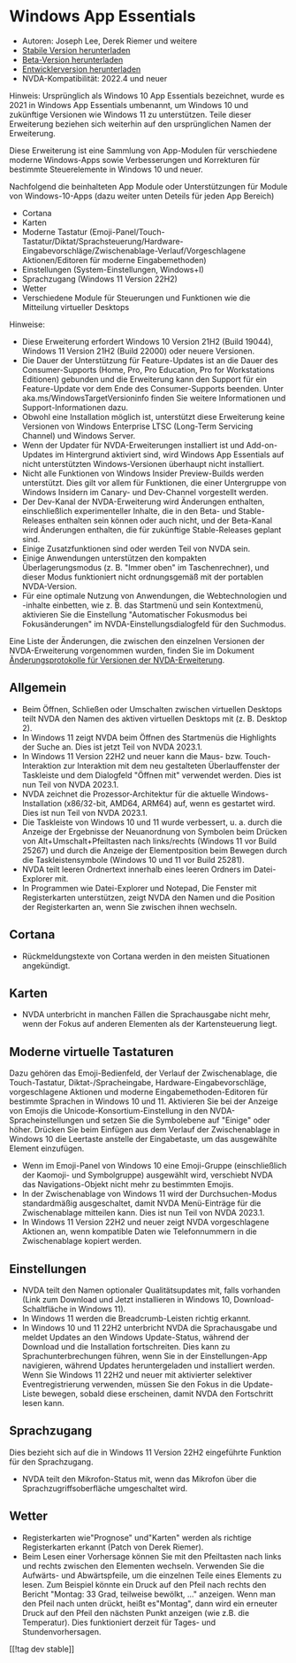 # Windows App Essentials #

* Autoren: Joseph Lee, Derek Riemer und weitere
* [Stabile Version herunterladen][1]
* [Beta-Version herunterladen][2]
* [Entwicklerversion herunterladen][3]
* NVDA-Kompatibilität: 2022.4 und neuer

Hinweis: Ursprünglich als Windows 10 App Essentials bezeichnet, wurde es
2021 in Windows App Essentials umbenannt, um Windows 10 und zukünftige
Versionen wie Windows 11 zu unterstützen. Teile dieser Erweiterung beziehen
sich weiterhin auf den ursprünglichen Namen der Erweiterung.

Diese Erweiterung ist eine Sammlung von App-Modulen für verschiedene moderne
Windows-Apps sowie Verbesserungen und Korrekturen für bestimmte
Steuerelemente in Windows 10 und neuer.

Nachfolgend die beinhalteten App Module oder Unterstützungen für Module von
Windows-10-Apps (dazu weiter unten Deteils für jeden App Bereich)

* Cortana
* Karten
* Moderne Tastatur
  (Emoji-Panel/Touch-Tastatur/Diktat/Sprachsteuerung/Hardware-Eingabevorschläge/Zwischenablage-Verlauf/Vorgeschlagene
  Aktionen/Editoren für moderne Eingabemethoden)
* Einstellungen (System-Einstellungen, Windows+I)
* Sprachzugang (Windows 11 Version 22H2)
* Wetter
* Verschiedene Module für Steuerungen und Funktionen wie die Mitteilung
  virtueller Desktops

Hinweise:

* Diese Erweiterung erfordert Windows 10 Version 21H2 (Build 19044), Windows
  11 Version 21H2 (Build 22000) oder neuere Versionen.
* Die Dauer der Unterstützung für Feature-Updates ist an die Dauer des
  Consumer-Supports (Home, Pro, Pro Education, Pro for Workstations
  Editionen) gebunden und die Erweiterung kann den Support für ein
  Feature-Update vor dem Ende des Consumer-Supports beenden. Unter
  aka.ms/WindowsTargetVersioninfo finden Sie weitere Informationen und
  Support-Informationen dazu.
* Obwohl eine Installation möglich ist, unterstützt diese Erweiterung keine
  Versionen von Windows Enterprise LTSC (Long-Term Servicing Channel) und
  Windows Server.
* Wenn der Updater für NVDA-Erweiterungen installiert ist und Add-on-Updates
  im Hintergrund aktiviert sind, wird Windows App Essentials auf nicht
  unterstützten Windows-Versionen überhaupt nicht installiert.
* Nicht alle Funktionen von Windows Insider Preview-Builds werden
  unterstützt. Dies gilt vor allem für Funktionen, die einer Untergruppe von
  Windows Insidern im Canary- und Dev-Channel vorgestellt werden.
* Der Dev-Kanal der NVDA-Erweiterung wird Änderungen enthalten,
  einschließlich experimenteller Inhalte, die in den Beta- und
  Stable-Releases enthalten sein können oder auch nicht, und der Beta-Kanal
  wird Änderungen enthalten, die für zukünftige Stable-Releases geplant
  sind.
* Einige Zusatzfunktionen sind oder werden Teil von NVDA sein.
* Einige Anwendungen unterstützen den kompakten Überlagerungsmodus
  (z. B. "Immer oben" im Taschenrechner), und dieser Modus funktioniert
  nicht ordnungsgemäß mit der portablen NVDA-Version.
* Für eine optimale Nutzung von Anwendungen, die Webtechnologien und
  -inhalte einbetten, wie z. B. das Startmenü und sein Kontextmenü,
  aktivieren Sie die Einstellung "Automatischer Fokusmodus bei
  Fokusänderungen" im NVDA-Einstellungsdialogfeld für den Suchmodus.

Eine Liste der Änderungen, die zwischen den einzelnen Versionen der
NVDA-Erweiterung vorgenommen wurden, finden Sie im Dokument
[Änderungsprotokolle für Versionen der NVDA-Erweiterung][4].

## Allgemein

* Beim Öffnen, Schließen oder Umschalten zwischen virtuellen Desktops teilt
  NVDA den Namen des aktiven virtuellen Desktops mit (z. B. Desktop 2).
* In Windows 11 zeigt NVDA beim Öffnen des Startmenüs die Highlights der
  Suche an. Dies ist jetzt Teil von NVDA 2023.1.
* In Windows 11 Version 22H2 und neuer kann die Maus- bzw. Touch-Interaktion
  zur Interaktion mit dem neu gestalteten Überlauffenster der Taskleiste und
  dem Dialogfeld "Öffnen mit" verwendet werden. Dies ist nun Teil von NVDA
  2023.1.
* NVDA zeichnet die Prozessor-Architektur für die aktuelle
  Windows-Installation (x86/32-bit, AMD64, ARM64) auf, wenn es gestartet
  wird. Dies ist nun Teil von NVDA 2023.1.
* Die Taskleiste von Windows 10 und 11 wurde verbessert, u. a. durch die
  Anzeige der Ergebnisse der Neuanordnung von Symbolen beim Drücken von
  Alt+Umschalt+Pfeiltasten nach links/rechts (Windows 11 vor Build 25267)
  und durch die Anzeige der Elementposition beim Bewegen durch die
  Taskleistensymbole (Windows 10 und 11 vor Build 25281).
* NVDA teilt leeren Ordnertext innerhalb eines leeren Ordners im
  Datei-Explorer mit.
* In Programmen wie Datei-Explorer und Notepad, Die Fenster mit
  Registerkarten unterstützen, zeigt NVDA den Namen und die Position der
  Registerkarten an, wenn Sie zwischen ihnen wechseln.

## Cortana

* Rückmeldungstexte von Cortana werden in den meisten Situationen
  angekündigt.

## Karten

* NVDA unterbricht in manchen Fällen die Sprachausgabe nicht mehr, wenn der
  Fokus auf anderen Elementen als der Kartensteuerung liegt.

## Moderne virtuelle Tastaturen

Dazu gehören das Emoji-Bedienfeld, der Verlauf der Zwischenablage, die
Touch-Tastatur, Diktat-/Spracheingabe, Hardware-Eingabevorschläge,
vorgeschlagene Aktionen und moderne Eingabemethoden-Editoren für bestimmte
Sprachen in Windows 10 und 11. Aktivieren Sie bei der Anzeige von Emojis die
Unicode-Konsortium-Einstellung in den NVDA-Spracheinstellungen und setzen
Sie die Symbolebene auf "Einige" oder höher. Drücken Sie beim Einfügen aus
dem Verlauf der Zwischenablage in Windows 10 die Leertaste anstelle der
Eingabetaste, um das ausgewählte Element einzufügen.

* Wenn im Emoji-Panel von Windows 10 eine Emoji-Gruppe (einschließlich der
  Kaomoji- und Symbolgruppe) ausgewählt wird, verschiebt NVDA das
  Navigations-Objekt nicht mehr zu bestimmten Emojis.
* In der Zwischenablage von Windows 11 wird der Durchsuchen-Modus
  standardmäßig ausgeschaltet, damit NVDA Menü-Einträge für die
  Zwischenablage mitteilen kann. Dies ist nun Teil von NVDA 2023.1.
* In Windows 11 Version 22H2 und neuer zeigt NVDA vorgeschlagene Aktionen
  an, wenn kompatible Daten wie Telefonnummern in die Zwischenablage kopiert
  werden.

## Einstellungen

* NVDA teilt den Namen optionaler Qualitätsupdates mit, falls vorhanden
  (Link zum Download und Jetzt installieren in Windows 10,
  Download-Schaltfläche in Windows 11).
* In Windows 11 werden die Breadcrumb-Leisten richtig erkannt.
* In Windows 10 und 11 22H2 unterbricht NVDA die Sprachausgabe und meldet
  Updates an den Windows Update-Status, während der Download und die
  Installation fortschreiten. Dies kann zu Sprachunterbrechungen führen,
  wenn Sie in der Einstellungen-App navigieren, während Updates
  heruntergeladen und installiert werden. Wenn Sie Windows 11 22H2 und neuer
  mit aktivierter selektiver Eventregistrierung verwenden, müssen Sie den
  Fokus in die Update-Liste bewegen, sobald diese erscheinen, damit NVDA den
  Fortschritt lesen kann.

## Sprachzugang

Dies bezieht sich auf die in Windows 11 Version 22H2 eingeführte Funktion
für den Sprachzugang.

* NVDA teilt den Mikrofon-Status mit, wenn das Mikrofon über die
  Sprachzugriffsoberfläche umgeschaltet wird.

## Wetter

* Registerkarten wie"Prognose" und"Karten" werden als richtige
  Registerkarten erkannt (Patch von Derek Riemer).
* Beim Lesen einer Vorhersage können Sie mit den Pfeiltasten nach links und
  rechts zwischen den Elementen wechseln. Verwenden Sie die Aufwärts- und
  Abwärtspfeile, um die einzelnen Teile eines Elements zu lesen. Zum
  Beispiel könnte ein Druck auf den Pfeil nach rechts den Bericht "Montag:
  33 Grad, teilweise bewölkt, ..." anzeigen. Wenn man den Pfeil nach unten
  drückt, heißt es"Montag", dann wird ein erneuter Druck auf den Pfeil den
  nächsten Punkt anzeigen (wie z.B. die Temperatur). Dies funktioniert
  derzeit für Tages- und Stundenvorhersagen.

[[!tag dev stable]]

[1]: https://addons.nvda-project.org/files/get.php?file=wintenApps

[2]: https://addons.nvda-project.org/files/get.php?file=wintenApps-beta

[3]: https://addons.nvda-project.org/files/get.php?file=wintenApps-dev

[4]: https://github.com/josephsl/wintenapps/wiki/w10changelog
